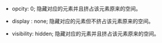 - opcity: 0; 隐藏对应的元素并且挤占该元素原来的空间。

- display : none; 隐藏对应的元素但不挤占该元素原来的空间。

- visibility: hidden; 隐藏对应的元素并且挤占该元素原来的空间。